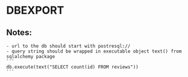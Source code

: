 # DBEXPORT

## Notes:
    - url to the db should start with postresql://
    - query string should be wrapped in executable object text() from sqlalchemy package
    ```
    db.execute(text("SELECT count(id) FROM reviews"))
    ```